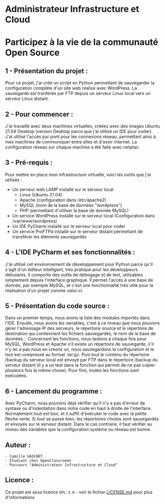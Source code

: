 # Administrateur Infrastructure et Cloud

# Participez à la vie de la communauté Open Source

## 1 - Présentation du projet :

Pour ce projet, j'ai créé un script en Python permettant de sauvegarder la configuration complète d'un site web réalisé avec WordPress.
La sauvegarde est tranférée par FTP depuis un serveur Linux local vers un serveur Linux distant.

## 2 - Pour commencer :

J'ai travaillé avec deux machines virtuelles, créées avec des images Ubuntu 21.04 Desktop (version Desktop parce que j'ai utilisé un IDE pour coder).
J'ai utilisé l'accès par pont pour les connexions réseau, permettant ainsi à mes machines de communiquer entre elles et d'avoir internet.
La configuration réseau sur chaque machine a été faite avec netplan.

## 3 - Pré-requis :

Pour mettre en place mon infrastructure virtuelle, voici les outils que j'ai utilisés :

- Un serveur web LAMP installé sur le serveur local
    - Linux (Ubuntu 21.04)
    - Apache (configuration dans /etc/apache2)
    - MySQL (nom de la base de données "wordpress")
    - PHP (permettant d'utiliser la base de donnée MySQL)
- Un service WordPress installé sur le serveur local (Configuration dans /var/www/wordpress)
- Un IDE PyCharm installé sur le serveur local pour coder
- Un service ProFTPd installé sur le serveur distant permettant de transférer les éléments sauvegardés

## 4 - L'IDE PyCharm et ses fonctionnalités :

J'ai utilisé cet environnement de développement pour Python parce qu'il s'agit d'un éditeur intelligent, très pratique pour les développeurs débutants.
Il comporte des outils de débogage et de test, utilisables simplement depuis l'interface graphique.
Il permet l'accès à une base de donnée, par exemple MySQL, et c'est une fonctionnalité très utile pour la réalisation d'un projet comme celui-ci.

## 5 - Présentation du code source :

Dans un premier temps, nous avons la liste des modules importés dans l'IDE. Ensuite, nous avons les variables, c'est à ce niveau que nous pouvons gérer
l'adressage IP des serveurs, le répertoire source et le répertoire de destination qui contiennent les fichiers sauvegardés, le nom de la base de données...
Concernant les fonctions, nous testons à chaque fois pour MySQL, WordPress et Apache s'il existe un répertoire de sauvegarde, s'il n'y en a pas nous en
créons un, nous sauvegardons la configuration et le tout est compressé au format .tar.gz. Puis tout le contenu du répertoire /backup du serveur local est
envoyé par FTP dans le répertoire /backup du serveur distant (il y a un test dans la fonction qui permet de ne pas copier plusieurs fois la même chose).
Pour finir, toutes les fonctions sont exécutées.

## 6 - Lancement du programme :

Avec PyCharm, nous pouvons déjà vérifier qu'il n'y a pas d'erreur de syntaxe ou d'indentation dans notre code en haut à droite de l'interface. Normalement
tout est bon, et il suffit d'exécuter le code avec la petite flèche verte. Si tout se passe bien, les répertoires choisis sont sauvegardés et envoyés
sur le serveur distant. Dans le cas contraire, il faut vérifier au niveau des variables que la configuration système ou réseau est bonne.

## Auteur :

    - Camille GASCHET
    - Étudiant chez OpenClassrooms
    - Parcours "Administrateur Infrastructure et Cloud"

## Licence :

Ce projet est sous licence ``GPL-3.0`` - voir le fichier [LICENSE.md](LICENSE.md) pour plus d'informations
